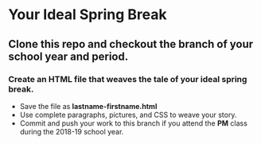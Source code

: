 # Your Ideal Spring Break

## Clone this repo and checkout the branch of your school year and period.

### Create an HTML file that weaves the tale of your ideal spring break.
- Save the file as **lastname-firstname.html**
- Use complete paragraphs, pictures, and CSS to weave your story.
- Commit and push your work to this branch if you attend the **PM** class during the 2018-19 school year.
